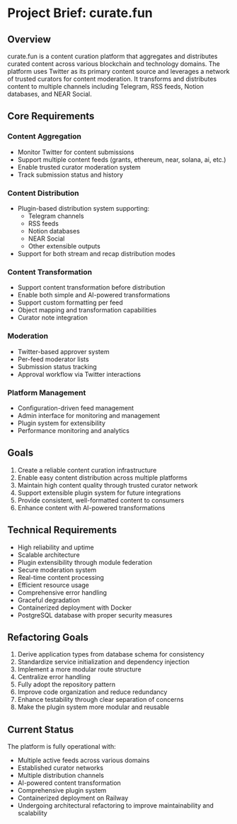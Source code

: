 # Project Brief: curate.fun

## Overview
curate.fun is a content curation platform that aggregates and distributes curated content across various blockchain and technology domains. The platform uses Twitter as its primary content source and leverages a network of trusted curators for content moderation. It transforms and distributes content to multiple channels including Telegram, RSS feeds, Notion databases, and NEAR Social.

## Core Requirements

### Content Aggregation
- Monitor Twitter for content submissions
- Support multiple content feeds (grants, ethereum, near, solana, ai, etc.)
- Enable trusted curator moderation system
- Track submission status and history

### Content Distribution
- Plugin-based distribution system supporting:
  - Telegram channels
  - RSS feeds
  - Notion databases
  - NEAR Social
  - Other extensible outputs
- Support for both stream and recap distribution modes

### Content Transformation
- Support content transformation before distribution
- Enable both simple and AI-powered transformations
- Support custom formatting per feed
- Object mapping and transformation capabilities
- Curator note integration

### Moderation
- Twitter-based approver system
- Per-feed moderator lists
- Submission status tracking
- Approval workflow via Twitter interactions

### Platform Management
- Configuration-driven feed management
- Admin interface for monitoring and management
- Plugin system for extensibility
- Performance monitoring and analytics

## Goals
1. Create a reliable content curation infrastructure
2. Enable easy content distribution across multiple platforms
3. Maintain high content quality through trusted curator network
4. Support extensible plugin system for future integrations
5. Provide consistent, well-formatted content to consumers
6. Enhance content with AI-powered transformations

## Technical Requirements
- High reliability and uptime
- Scalable architecture
- Plugin extensibility through module federation
- Secure moderation system
- Real-time content processing
- Efficient resource usage
- Comprehensive error handling
- Graceful degradation
- Containerized deployment with Docker
- PostgreSQL database with proper security measures

## Refactoring Goals
1. Derive application types from database schema for consistency
2. Standardize service initialization and dependency injection
3. Implement a more modular route structure
4. Centralize error handling
5. Fully adopt the repository pattern
6. Improve code organization and reduce redundancy
7. Enhance testability through clear separation of concerns
8. Make the plugin system more modular and reusable

## Current Status
The platform is fully operational with:
- Multiple active feeds across various domains
- Established curator networks
- Multiple distribution channels
- AI-powered content transformation
- Comprehensive plugin system
- Containerized deployment on Railway
- Undergoing architectural refactoring to improve maintainability and scalability
